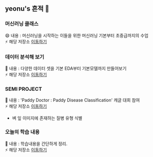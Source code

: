 ## yeonu's 흔적 👋


### 머신러닝 클래스
😄 내용 : 머신러닝을 시작하는 이들을 위한 머신러닝 기본부터 초중급까지의 수업 <br>
⚡ 해당 저장소 [이동하기](https://github.com/yeonu9/ML_LIB_CLASS)

### 데이터 분석해 보기
🌱 내용 : 다양한 데이터 셋을 기본 EDA부터 기본모델까지 만들어보기 <br>
⚡ 해당 저장소 [이동하기](https://github.com/yeonu9/MyDataAnalysis_2022)

### SEMI PROJECT
🌱 내용 : 'Paddy Doctor : Paddy Disease Classification' 캐글 대회 참여 <br>
⚡ 해당 저장소 [이동하기](https://melodic-fang-c70.notion.site/1-f870d0f920274e57832c6b02adeeeb91)
  * 벼 잎 이미지에 존재하는 질병 유형 식별

### 오늘의 학습 내용
🌱 내용 : 학습내용을 간단하게 정리. <br>
⚡ 해당 저장소 [이동하기](https://github.com/yeonu9/Today_Schedule)

<!--
**yeonu9/yeonu9** is a ✨ _special_ ✨ repository because its `README.md` (this file) appears on your GitHub profile.

Here are some ideas to get you started:

- 🔭 I’m currently working on ...
- 🌱 I’m currently learning ...
- 👯 I’m looking to collaborate on ...
- 🤔 I’m looking for help with ...
- 💬 Ask me about ...
- 📫 How to reach me: ...
- 😄 Pronouns: ...
- ⚡ Fun fact: ...
-->
